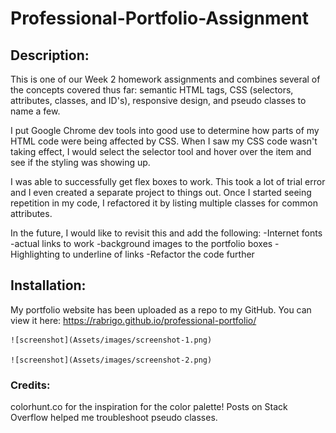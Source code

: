 # Professional-Portfolio-Assignment

## Description:

This is one of our Week 2 homework assignments and combines several of the concepts
covered thus far: semantic HTML tags, CSS (selectors, attributes, classes, and ID's), responsive design, and pseudo classes to name a few.

I put Google Chrome dev tools into good use to determine how parts of my HTML code
were being affected by CSS. When I saw my CSS code wasn't taking effect, I would select the selector tool and hover over the item and see if the styling was showing up.

I was able to successfully get flex boxes to work. This took a lot of trial error and I even created a separate project to things out. Once I started seeing repetition in my code, I refactored it by listing multiple classes for common attributes. 

In the future, I would like to revisit this and add the following:
-Internet fonts
-actual links to work
-background images to the portfolio boxes
-Highlighting to underline of links
-Refactor the code further

## Installation:

My portfolio website has been uploaded as a repo to my GitHub. 
You can view it here: https://rabrigo.github.io/professional-portfolio/

    ![screenshot](Assets/images/screenshot-1.png)

    ![screenshot](Assets/images/screenshot-2.png)


### Credits:

colorhunt.co for the inspiration for the color palette!
Posts on Stack Overflow helped me troubleshoot pseudo classes.
